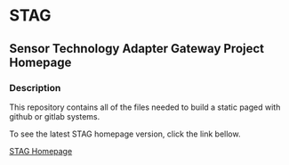 # STAG
## Sensor Technology Adapter Gateway Project Homepage
### Description 

This repository contains all of the files needed to build a static paged with github or gitlab systems. 

To see the latest STAG homepage version, click the link bellow.

[STAG Homepage](https://hahn-schickard.dev-hs.de/software-sollutions/application-engineering/internal/opc_ua_dev_group/gateway-project/homepage/)
